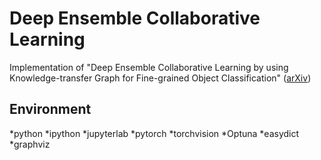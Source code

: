 # Deep Ensemble Collaborative Learning
Implementation of "Deep Ensemble Collaborative Learning by using Knowledge-transfer Graph for Fine-grained Object Classification" ([arXiv](https://arxiv.org/abs/2103.14845))

## Environment
*python
*ipython
*jupyterlab
*pytorch
*torchvision
*Optuna
*easydict
*graphviz
